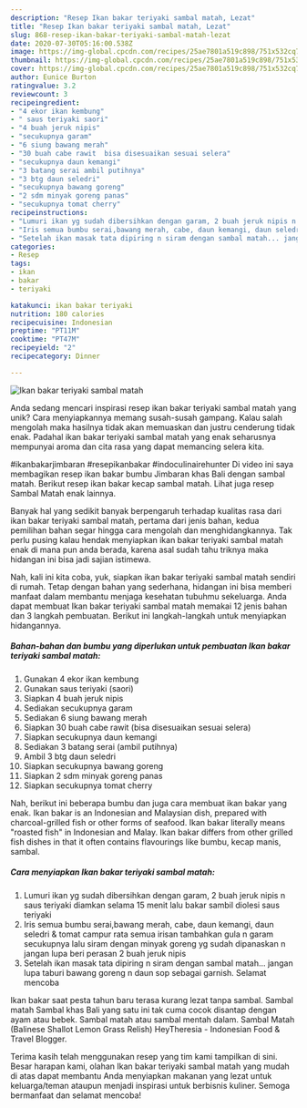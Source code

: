 ```yaml
---
description: "Resep Ikan bakar teriyaki sambal matah, Lezat"
title: "Resep Ikan bakar teriyaki sambal matah, Lezat"
slug: 868-resep-ikan-bakar-teriyaki-sambal-matah-lezat
date: 2020-07-30T05:16:00.538Z
image: https://img-global.cpcdn.com/recipes/25ae7801a519c898/751x532cq70/ikan-bakar-teriyaki-sambal-matah-foto-resep-utama.jpg
thumbnail: https://img-global.cpcdn.com/recipes/25ae7801a519c898/751x532cq70/ikan-bakar-teriyaki-sambal-matah-foto-resep-utama.jpg
cover: https://img-global.cpcdn.com/recipes/25ae7801a519c898/751x532cq70/ikan-bakar-teriyaki-sambal-matah-foto-resep-utama.jpg
author: Eunice Burton
ratingvalue: 3.2
reviewcount: 3
recipeingredient:
- "4 ekor ikan kembung"
- " saus teriyaki saori"
- "4 buah jeruk nipis"
- "secukupnya garam"
- "6 siung bawang merah"
- "30 buah cabe rawit  bisa disesuaikan sesuai selera"
- "secukupnya daun kemangi"
- "3 batang serai ambil putihnya"
- "3 btg daun seledri"
- "secukupnya bawang goreng"
- "2 sdm minyak goreng panas"
- "secukupnya tomat cherry"
recipeinstructions:
- "Lumuri ikan yg sudah dibersihkan dengan garam, 2 buah jeruk nipis n saus teriyaki diamkan selama 15 menit lalu bakar sambil diolesi saus teriyaki"
- "Iris semua bumbu serai,bawang merah, cabe, daun kemangi, daun seledri &amp; tomat campur rata semua irisan tambahkan gula n garam secukupnya lalu siram dengan minyak goreng yg sudah dipanaskan n jangan lupa beri perasan 2 buah jeruk nipis"
- "Setelah ikan masak tata dipiring n siram dengan sambal matah... jangan lupa taburi bawang goreng n daun sop sebagai garnish. Selamat mencoba"
categories:
- Resep
tags:
- ikan
- bakar
- teriyaki

katakunci: ikan bakar teriyaki 
nutrition: 180 calories
recipecuisine: Indonesian
preptime: "PT11M"
cooktime: "PT47M"
recipeyield: "2"
recipecategory: Dinner

---
```



![Ikan bakar teriyaki sambal matah](https://img-global.cpcdn.com/recipes/25ae7801a519c898/751x532cq70/ikan-bakar-teriyaki-sambal-matah-foto-resep-utama.jpg)

Anda sedang mencari inspirasi resep ikan bakar teriyaki sambal matah yang unik? Cara menyiapkannya memang susah-susah gampang. Kalau salah mengolah maka hasilnya tidak akan memuaskan dan justru cenderung tidak enak. Padahal ikan bakar teriyaki sambal matah yang enak seharusnya mempunyai aroma dan cita rasa yang dapat memancing selera kita.

#ikanbakarjimbaran #resepikanbakar #indoculinairehunter Di video ini saya membagikan resep ikan bakar bumbu Jimbaran khas Bali dengan sambal matah. Berikut resep ikan bakar kecap sambal matah. Lihat juga resep Sambal Matah enak lainnya.

Banyak hal yang sedikit banyak berpengaruh terhadap kualitas rasa dari ikan bakar teriyaki sambal matah, pertama dari jenis bahan, kedua pemilihan bahan segar hingga cara mengolah dan menghidangkannya. Tak perlu pusing kalau hendak menyiapkan ikan bakar teriyaki sambal matah enak di mana pun anda berada, karena asal sudah tahu triknya maka hidangan ini bisa jadi sajian istimewa.


Nah, kali ini kita coba, yuk, siapkan ikan bakar teriyaki sambal matah sendiri di rumah. Tetap dengan bahan yang sederhana, hidangan ini bisa memberi manfaat dalam membantu menjaga kesehatan tubuhmu sekeluarga. Anda dapat membuat Ikan bakar teriyaki sambal matah memakai 12 jenis bahan dan 3 langkah pembuatan. Berikut ini langkah-langkah untuk menyiapkan hidangannya.

<!--inarticleads1-->

##### Bahan-bahan dan bumbu yang diperlukan untuk pembuatan Ikan bakar teriyaki sambal matah:

1. Gunakan 4 ekor ikan kembung
1. Gunakan  saus teriyaki (saori)
1. Siapkan 4 buah jeruk nipis
1. Sediakan secukupnya garam
1. Sediakan 6 siung bawang merah
1. Siapkan 30 buah cabe rawit  (bisa disesuaikan sesuai selera)
1. Siapkan secukupnya daun kemangi
1. Sediakan 3 batang serai (ambil putihnya)
1. Ambil 3 btg daun seledri
1. Siapkan secukupnya bawang goreng
1. Siapkan 2 sdm minyak goreng panas
1. Siapkan secukupnya tomat cherry


Nah, berikut ini beberapa bumbu dan juga cara membuat ikan bakar yang enak. Ikan bakar is an Indonesian and Malaysian dish, prepared with charcoal-grilled fish or other forms of seafood. Ikan bakar literally means &#34;roasted fish&#34; in Indonesian and Malay. Ikan bakar differs from other grilled fish dishes in that it often contains flavourings like bumbu, kecap manis, sambal. 

<!--inarticleads2-->

##### Cara menyiapkan Ikan bakar teriyaki sambal matah:

1. Lumuri ikan yg sudah dibersihkan dengan garam, 2 buah jeruk nipis n saus teriyaki diamkan selama 15 menit lalu bakar sambil diolesi saus teriyaki
1. Iris semua bumbu serai,bawang merah, cabe, daun kemangi, daun seledri &amp; tomat campur rata semua irisan tambahkan gula n garam secukupnya lalu siram dengan minyak goreng yg sudah dipanaskan n jangan lupa beri perasan 2 buah jeruk nipis
1. Setelah ikan masak tata dipiring n siram dengan sambal matah... jangan lupa taburi bawang goreng n daun sop sebagai garnish. Selamat mencoba


Ikan bakar saat pesta tahun baru terasa kurang lezat tanpa sambal. Sambal matah Sambal khas Bali yang satu ini tak cuma cocok disantap dengan ayam atau bebek. Sambal matah atau sambal mentah dalam. Sambal Matah (Balinese Shallot Lemon Grass Relish) HeyTheresia - Indonesian Food &amp; Travel Blogger. 

Terima kasih telah menggunakan resep yang tim kami tampilkan di sini. Besar harapan kami, olahan Ikan bakar teriyaki sambal matah yang mudah di atas dapat membantu Anda menyiapkan makanan yang lezat untuk keluarga/teman ataupun menjadi inspirasi untuk berbisnis kuliner. Semoga bermanfaat dan selamat mencoba!

